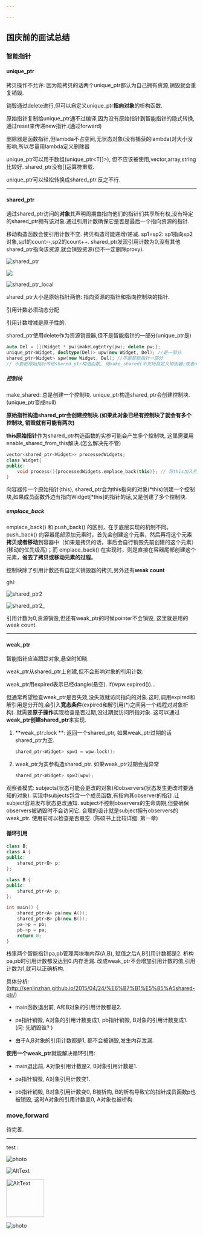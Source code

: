 ```yaml
---

---
```


## 国庆前的面试总结

### 智能指针

#### unique_ptr

拷贝操作不允许: 因为能拷贝的话两个unique_ptr都认为自己拥有资源,销毁就会重复销毁.

销毁通过delete进行,但可以自定义unique_ptr**指向对象**的析构函数.

原始指针复制给unique_ptr通不过编译,因为没有原始指针到智能指针的隐式转换,通过reset来传递new指针.(通过forward)

删除器是函数指针,但lambda不占空间,无状态对象(没有捕获的lambda)对大小没影响,所以尽量用lambda定义删除器

unique_ptr可以用于数组(unique_ptr<T[]>), 但不应该被使用,vector,array,string比较好. shared_ptr没有[]运算符重载.

unique_ptr可以轻松转换成shared_ptr.反之不行.

---

#### shared_ptr

通过shared_ptr访问的**对象**其声明周期由指向他们的指针们共享所有权,没有特定的shared_ptr拥有该对象.通过引用计数确保它是否是最后一个指向资源的指针.

移动构造函数会使引用计数不变. 拷贝构造可能递增/递减. sp1=sp2: sp1指向sp2对象,sp1的count--,sp2的count++. shared_ptr发现引用计数为0,没有其他shared_ptr指向该资源,就会销毁资源(但不一定删除proxy).

![shared_ptr](../assets/images/shared_ptr.png)

![](assets/images/shared_ptr.png)

![shared_ptr_local](2021-10-06-国庆前的面试总结.assets/shared_ptr.png)

shared_ptr大小是原始指针两倍: 指向资源的指针和指向控制块的指针.

引用计数必须动态分配

引用计数增减是原子性的.

shared_ptr使用delete作为资源销毁器,但不是智能指针的一部分(unique_ptr是)

```c++
auto Del = [](Widget * pw){makeLogEntry(pw); delete pw;};
unique_ptr<Widget, decltype(Del)> upw(new Widget, Del); //是一部分
shared_ptr<Widget> spw(new Widget, Del); //不是智能指针一部分
// 不要把原始指针传给shared_ptr构造函数, 用make_shared(不支持自定义销毁器)或者new出来的结果. 之后可以用shared_ptr拷贝构造其他shared_ptr.
```



##### 控制块

make_shared: 总是创建一个控制块. unique_ptr构造shared_ptr会创建控制块.(unique_ptr变成null)

**原始指针构造shared_ptr会创建控制块.(如果此对象已经有控制块了就会有多个控制块, 销毁就有可能有两次)**

**this原始指针**作为shared_ptr构造函数的实参可能会产生多个控制块, 这里需要用enable_shared_from_this解决.(怎么解决先不管)

```C++
vector<shared_ptr<Widget>> processedWidgets;
class Widget{
public:
    void process(){processedWidgets.emplace_back(this)}; // 将this加入列表
}
```

向容器传一个原始指针(this), shared_ptr会为this指向的对象(*this)创建一个控制块,如果成员函数外边有指向Widget[\*this]的指针的话,又是创建了多个控制块.

##### emplace_back

emplace_back() 和 push_back() 的区别，在于底层实现的机制不同。push_back() 向容器尾部添加元素时，首先会创建这个元素，然后再将这个元素**拷贝或者移动**到容器中（如果是拷贝的话，事后会自行销毁先前创建的这个元素）(移动的优先级高)；而 emplace_back() 在实现时，则是直接在容器尾部创建这个元素，**省去了拷贝或移动元素的过程**。

控制块除了引用计数还有自定义销毁器的拷贝,另外还有**weak count**

ghl: 

![shared_ptr2](../assets/images/shared_ptr2.png)

![shared_ptr2_](assets/images/shared_ptr2.png)

引用计数为0,资源销毁,但还有weak_ptr的时候pointer不会销毁, 这里就是用的weak count.

---

#### weak_ptr

智能指针应当跟踪对象,悬空时知晓.

weak_ptr从shared_ptr上创建,但不会影响对象的引用计数.

weak_ptr用expired表示已经dangle(悬空). if(wpw.expired())...

但通常希望检查weak_ptr是否失效,没失效就访问指向的对象.这时,调用expired和解引用是分开的,会引入**竞态条件**(expired和解引用(*)之间另一个线程对对象析构). 就需要**原子操作**实现检查是否过期,没过期就访问所指对象. 这可以通过**weak_ptr创建shared_ptr**来实现.

1. **weak_ptr::lock **: 返回一个shared_ptr, 如果weak_ptr过期的话shared_ptr为空.

   ```c++
   shared_ptr<Widget> spw1 = wpw.lock();
   ```

2. weak_ptr为实参构造shared_ptr. 如果weak_ptr过期会抛异常

   ```c++
   shared_ptr<Widget> spw3(wpw);
   ```

观察者模式: subjects(状态可能会更改的对象)和observers(状态发生更改时要通知的对象). 实现中subjects包含一个成员函数,有指向其observer的指针.让subject容易发布状态更改通知. subject不控制observers的生命周期,但要确保observers被销毁时不会访问它. 合理的设计就是subject拥有observers的weak_ptr. 使用前可以检查是否悬空. (陈硕书上比较详细: 第一章)

#### 循环引用

```c++
class B;
class A {
public:
    shared_ptr<B> p;
};

class B {
public:
    shared_ptr<A> p;
};

int main() {
    shared_ptr<A> pa(new A());
    shared_ptr<B> pb(new B());
    pa->p = pb;
    pb->p = pa;
    return 0;
}
```

栈里两个智能指针pa,pb管理两块堆内存(A,B), 赋值之后A,B引用计数都是2. 析构pa,pb时引用计数都没达到0.内存泄漏. 改成weak_ptr不会增加引用计数的值,引用计数为1,就可以正确析构.

具体分析: (http://senlinzhan.github.io/2015/04/24/%E6%B7%B1%E5%85%A5shared-ptr/)

- main函数退出前, A和B对象的引用计数都是2.

- pa指针销毁, A对象的引用计数变成1, pb指针销毁, B对象的引用计数变成1. (问: 先销毁谁? )

- 由于A,B对象的引用计数都是1, 都不会被销毁,发生内存泄漏.

**使用一个weak_ptr**就能解决循环引用:

- main退出前, A对象引用计数是2, B对象引用计数是1.

- pa指针销毁, A对象引用计数变1.
- pb指针销毁, B对象引用计数变0, B被析构, B的析构导致它的指针成员函数p也被销毁, 这时A对象的引用计数变0, A对象也被析构.

### move,forward

待完善.

---

test : 

![photo](https://github.com/Graveflli/Graveflli.github.io/blob/master/assets/images/shared_ptr.png) 

![AltText](/assets/images/shared_ptr.png)

<img src="/assets/images/shared_ptr.png" width="100" height="100" alt="AltText" />

![photo](../assets/images/shared_ptr-1633576108949.png)